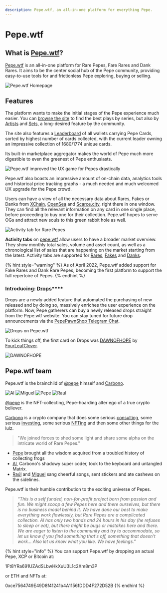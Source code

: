 ```yaml
---
description: Pepe.wtf, an all-in-one platform for everything Pepe.
---
```


# Pepe.wtf

## What is [Pepe.wtf](https://pepe.wtf/)?

[Pepe.wtf](https://pepe.wtf/) is an all-in-one platform for Rare Pepes, Fare Rares and Dank Rares. It aims to be the center social hub of the Pepe community, providing easy-to-use tools for and frictionless Pepe exploring, buying or selling.

![Pepe.wtf Homepage](<../.gitbook/assets/Screen Shot 2022-06-14 at 9.08.46 PM.png>)

## Features

The platform wants to make the initial stages of the Pepe experience much easier. You can [browse the site](https://pepe.wtf/catalogue) to find the best plays by series, but also by [Artists](https://pepe.wtf/artists) and [Sets](https://pepe.wtf/sets), a long-desired feature by the community.

The site also features a [Leaderboard](https://pepe.wtf/leaderboard) of all wallets carrying Pepe Cards, sorted by highest number of cards collected, with the current leader owning an impressive collection of 1680/1774 unique cards.

Its built-in marketplace aggregator makes the world of Pepe much more digestible to even the greenest of Pepe enthusiasts.

![Pepe.wtf improved the UX game for Pepes drastically](<../.gitbook/assets/Screenshot 2022-04-14 013607.png>)

Pepe.wtf also boasts an impressive amount of on-chain data, analytics tools and historical price tracking graphs - a much needed and much welcomed UX upgrade for the Pepe crowd.&#x20;

Users can have a view of all the necessary data about Rares, Fakes or Danks from [XChain](https://xchain.io/), [OpenSea](https://opensea.io/) and [Scarce.city](https://scarce.city/), right there in one window. They can find all the relevant information on any card in one single place, before proceeding to buy one for their collection. Pepe.wtf hopes to serve OGs and attract new souls to this green rabbit hole as well.

![Activity tab for Rare Pepes](<../.gitbook/assets/Screenshot 2022-05-07 005434.png>)

**Activity tabs** on [pepe.wtf](https://pepe.wtf) allow users to have a broader market overview. They show monthly total sales, volume and asset count, as well as a chronological list of sales that are happening on the market starting from the latest. Activity tabs are supported for [Rares](https://pepe.wtf/activity), [Fakes](https://pepe.wtf/new/activity/Fake-Rares) and [Danks](https://pepe.wtf/new/activity/Dank-Rares).

{% hint style="warning" %}
As of April 2022, Pepe.wtf added support for Fake Rares and Dank Rare Pepes, becoming the first platform to support the full repertoire of Pepes.
{% endhint %}

### Introducing: [**Drops**](https://pepe.wtf/drops)****

Drops are a newly added feature that automated the purchasing of new released and by doing so, massively enriches the user experience on the platform. Now, Pepe gatherers can buy a newly released drops straight from the Pepe.wtf website. You can stay tuned for future drop announcements via the [PepePawnShop Telegram Chat](https://t.me/PepePawnShop).

![Drops on Pepe.wtf](<../.gitbook/assets/Screen Shot 2022-06-14 at 9.10.51 PM.png>)

To kick things off, the first card on Drops was [DAWNOFHOPE](https://pepe.wtf/asset/DAWNOFHOPEPE) by [FourLeafClover](https://pepe.wtf/artists/FourLeafClover).

![DAWNOFHOPE ](../.gitbook/assets/DAWNOFHOPEPE.gif)

## Pepe.wtf team

Pepe.wtf is the brainchild of [@pepe](https://twitter.com/pepe) himself and [Carbono](https://carbono.com/).

![Al](../.gitbook/assets/alpfp.png) ![Miguel](../.gitbook/assets/miguelpfp.png) ![Pepe](<../.gitbook/assets/pepe pfp.png>) ![Raul](../.gitbook/assets/raulpfp.png)

[@pepe](https://twitter.com/pepe) is the NFT-collecting, Pepe-hoarding alter ego of a true crypto believer.

[Carbono](https://twitter.com/carbono\_com) is a crypto company that does some serious [consulting](https://carbono.com/), some serious [investing](https://abacus.carbono.com/), some serious [NFTing](https://botto.com/) and then some other things for the lulz.

> "We joined forces to shed some light and share some alpha on the intricate world of Rare Pepes."

* [Pepe](https://twitter.com/pepe) brought all the wisdom acquired from a troubled history of collecting frogs
* [Al](https://twitter.com/al\_fernandz), Carbono's shadowy super coder, took to the keyboard and untangled Matrix.
* [Raúl](https://twitter.com/raulmarcosl) and [Miguel](https://twitter.com/miguelatcarbono) sang cheerful songs, sent stickers and ate cashews on the sidelines.

Pepe.wtf is their humble contribution to the exciting universe of Pepes.

> _“This is a self funded, non-for-profit project born from passion and fun. We might scoop a few Pepes here and there ourselves, but there is no business model behind it. We have done our best to make everything work flawlessly, but Rare Pepes are a complicated collection. Al has only two hands and 24 hours in his day (he refuses to sleep or eat), but there might be bugs or mistakes here and there. We are eager to listen to the community and try to accommodate, so let us know if you find something that's off, something that doesn't work... Also let us know what you like. We have feelings.”_

{% hint style="info" %}
You can support Pepe.wtf by dropping an actual Pepe, XCP or Bitcoin at:

1Ft8YRa691UZAdSLbwHkXuU3L1c2Xm8m3P

or ETH and NFTs at:

0xce7564749E49D8f41241b4A1156fDDD4F272D52B
{% endhint %}
